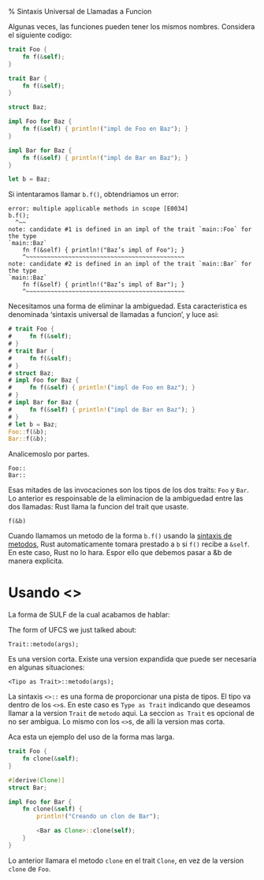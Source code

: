 % Sintaxis Universal de Llamadas a Funcion

Algunas veces, las funciones pueden tener los mismos nombres. Considera el siguiente codigo:

```rust
trait Foo {
    fn f(&self);
}

trait Bar {
    fn f(&self);
}

struct Baz;

impl Foo for Baz {
    fn f(&self) { println!("impl de Foo en Baz"); }
}

impl Bar for Baz {
    fn f(&self) { println!("impl de Bar en Baz"); }
}

let b = Baz;
```

Si intentaramos llamar `b.f()`, obtendriamos un error:

```text
error: multiple applicable methods in scope [E0034]
b.f();
  ^~~
note: candidate #1 is defined in an impl of the trait `main::Foo` for the type
`main::Baz`
    fn f(&self) { println!("Baz’s impl of Foo"); }
    ^~~~~~~~~~~~~~~~~~~~~~~~~~~~~~~~~~~~~~~~~~~~~~
note: candidate #2 is defined in an impl of the trait `main::Bar` for the type
`main::Baz`
    fn f(&self) { println!("Baz’s impl of Bar"); }
    ^~~~~~~~~~~~~~~~~~~~~~~~~~~~~~~~~~~~~~~~~~~~~~

```

Necesitamos una forma de eliminar la ambiguedad. Esta caracteristica es denominada ‘sintaxis universal de llamadas a funcion’, y luce asi:


```rust
# trait Foo {
#     fn f(&self);
# }
# trait Bar {
#     fn f(&self);
# }
# struct Baz;
# impl Foo for Baz {
#     fn f(&self) { println!("impl de Foo en Baz"); }
# }
# impl Bar for Baz {
#     fn f(&self) { println!("impl de Bar en Baz"); }
# }
# let b = Baz;
Foo::f(&b);
Bar::f(&b);
```

Analicemoslo por partes.

```rust,ignore
Foo::
Bar::
```

Esas mitades de las invocaciones son los tipos de los dos traits: `Foo` y `Bar`. Lo anterior es respoinsable de la eliminacion de la ambiguedad entre las dos llamadas: Rust llama la funcion del trait que usaste.


```rust,ignore
f(&b)
```

Cuando llamamos un metodo de la forma `b.f()` usando la [sintaxis de metodos][methodsyntax], Rust automaticamente tomara prestado a `b` si `f()` recibe a `&self`. En este caso, Rust no lo hara. Espor ello que debemos pasar a &b de manera explicita.

[methodsyntax]: method-syntax.html

# Usando <>

La forma de SULF de la cual acabamos de hablar:

The form of UFCS we just talked about:

```rust,ignore
Trait::metodo(args);
```

Es una version corta. Existe una version expandida que puede ser necesaria en algunas situaciones:

```rust,ignore
<Tipo as Trait>::metodo(args);
```

La sintaxis `<>::` es una forma de proporcionar una pista de tipos. El tipo va dentro de los `<>`s. En este caso es `Type as Trait` indicando que deseamos llamar a la version `Trait` de `metodo` aqui. La seccion `as Trait` es opcional de no ser ambigua. Lo mismo con los `<>`s, de alli la version mas corta.

Aca esta un ejemplo del uso de la forma mas larga.

```rust
trait Foo {
    fn clone(&self);
}

#[derive(Clone)]
struct Bar;

impl Foo for Bar {
    fn clone(&self) {
        println!("Creando un clon de Bar");

        <Bar as Clone>::clone(self);
    }
}
```

Lo anterior llamara el metodo `clone` en el trait `Clone`, en vez de la version `clone` de `Foo`.
